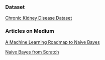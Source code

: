### Dataset
[Chronic Kidney Disease Dataset](https://archive.ics.uci.edu/ml/datasets/Chronic_Kidney_Disease)

### Articles on Medium
[A Machine Learning Roadmap to Naive Bayes](https://tp6145.medium.com/a-machine-learning-roadmap-to-naive-bayes-66437a48d9f3)

[Naive Bayes from Scratch](https://tp6145.medium.com/naive-bayes-from-scratch-c0c93ed4b826)
